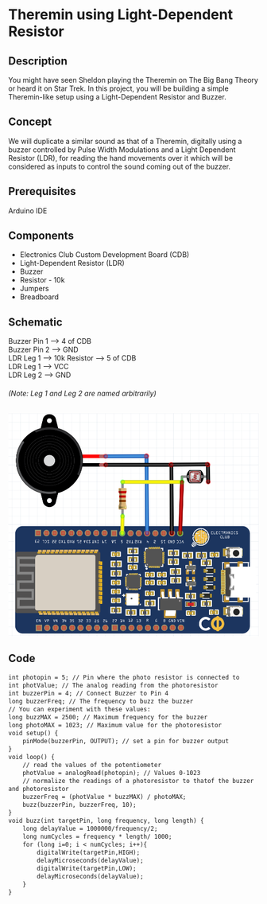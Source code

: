 # Theremin using Light-Dependent Resistor
## Description
You might have seen Sheldon playing the Theremin on The Big Bang Theory or heard it on Star Trek. In this project, you will be building a simple Theremin-like setup using a Light-Dependent Resistor and Buzzer.
## Concept
We will duplicate a similar sound as that of a Theremin, digitally using a buzzer controlled by Pulse Width Modulations and a Light Dependent Resistor (LDR), for reading the hand movements over it which will be considered as inputs to control the sound coming out of the buzzer.
## Prerequisites
Arduino IDE
## Components
* Electronics Club Custom Development Board (CDB)          
* Light-Dependent Resistor (LDR)             
* Buzzer
* Resistor - 10k
* Jumpers
* Breadboard   
## Schematic
Buzzer Pin 1 --> 4 of CDB             
Buzzer Pin 2 --> GND                    
LDR Leg 1 --> 10k Resistor --> 5 of CDB              
LDR Leg 1 --> VCC           
LDR Leg 2 --> GND               
###### (Note: Leg 1 and Leg 2 are named arbitrarily)
![](Theremin.png)
## Code
```
int photopin = 5; // Pin where the photo resistor is connected to
int photValue; // The analog reading from the photoresistor
int buzzerPin = 4; // Connect Buzzer to Pin 4
long buzzerFreq; // The frequency to buzz the buzzer
// You can experiment with these values:
long buzzMAX = 2500; // Maximum frequency for the buzzer
long photoMAX = 1023; // Maximum value for the photoresistor
void setup() {
    pinMode(buzzerPin, OUTPUT); // set a pin for buzzer output
}
void loop() {
    // read the values of the potentiometer
    photValue = analogRead(photopin); // Values 0-1023
    // normalize the readings of a photoresistor to thatof the buzzer and photoresistor
    buzzerFreq = (photValue * buzzMAX) / photoMAX;
    buzz(buzzerPin, buzzerFreq, 10);
}
void buzz(int targetPin, long frequency, long length) {
    long delayValue = 1000000/frequency/2;
    long numCycles = frequency * length/ 1000;
    for (long i=0; i < numCycles; i++){
        digitalWrite(targetPin,HIGH);
        delayMicroseconds(delayValue);
        digitalWrite(targetPin,LOW);
        delayMicroseconds(delayValue);
    }
}
```

